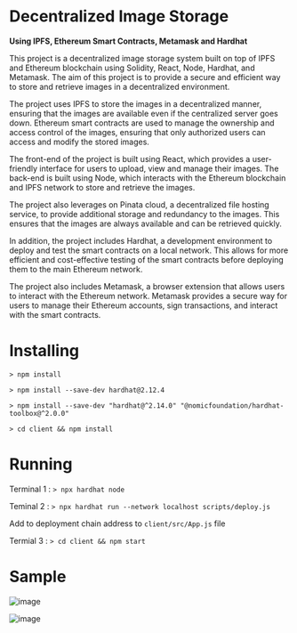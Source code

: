 # Decentralized Image Storage 
**Using IPFS, Ethereum Smart Contracts, Metamask and Hardhat**

This project is a decentralized image storage system built on top of IPFS and Ethereum blockchain using Solidity, React, Node, Hardhat, and Metamask. The aim of this project is to provide a secure and efficient way to store and retrieve images in a decentralized environment.

The project uses IPFS to store the images in a decentralized manner, ensuring that the images are available even if the centralized server goes down. Ethereum smart contracts are used to manage the ownership and access control of the images, ensuring that only authorized users can access and modify the stored images.

The front-end of the project is built using React, which provides a user-friendly interface for users to upload, view and manage their images. The back-end is built using Node, which interacts with the Ethereum blockchain and IPFS network to store and retrieve the images.

The project also leverages on Pinata cloud, a decentralized file hosting service, to provide additional storage and redundancy to the images. This ensures that the images are always available and can be retrieved quickly.

In addition, the project includes Hardhat, a development environment to deploy and test the smart contracts on a local network. This allows for more efficient and cost-effective testing of the smart contracts before deploying them to the main Ethereum network.

The project also includes Metamask, a browser extension that allows users to interact with the Ethereum network. Metamask provides a secure way for users to manage their Ethereum accounts, sign transactions, and interact with the smart contracts.

# Installing 

`> npm install`

`> npm install --save-dev hardhat@2.12.4`

`> npm install --save-dev "hardhat@^2.14.0" "@nomicfoundation/hardhat-toolbox@^2.0.0" `

`> cd client && npm install`

# Running

Terminal 1 : `> npx hardhat node`

Teminal 2 : `> npx hardhat run --network localhost scripts/deploy.js`

Add to deployment chain address to `client/src/App.js` file

Termial 3 : `> cd client && npm start`

# Sample 

![image](https://github.com/dakshveer-singh04/decentralised-image-storage/assets/62084382/6e383fdc-eaff-4c82-8750-8cea21351939)

![image](https://github.com/dakshveer-singh04/decentralised-image-storage/assets/62084382/152c0e9b-e1aa-4249-9db1-a3ac57b76f1c)


